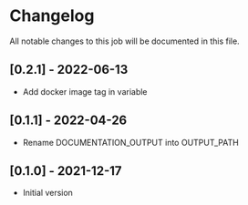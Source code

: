 # Changelog
All notable changes to this job will be documented in this file.

## [0.2.1] - 2022-06-13
* Add docker image tag in variable 

## [0.1.1] - 2022-04-26
* Rename DOCUMENTATION_OUTPUT into OUTPUT_PATH
  
## [0.1.0] - 2021-12-17
* Initial version
